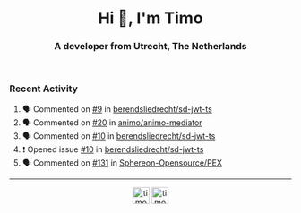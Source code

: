 <h1 align="center">Hi 👋, I'm Timo</h1>
<h3 align="center">A developer from Utrecht, The Netherlands</h3>
<br/>
<!-- https://github.com/rahuldkjain/github-profile-readme-generator --!>

<!--  <p align="left"><img src="https://github-readme-stats.vercel.app/api?username=timoglastra&show_icons=true&count_private=true&" alt="timoglastra" /></p> --!>

<!--
Github language stats
<p align="left"><img src="https://github-readme-stats.vercel.app/api/top-langs/?username=timoglastra&layout=compact" alt="timoglastra" /><p>
-->

<!-- Codestats language stats -->
<!-- <p align="left"><img src="https://codestats-readme.vercel.app/api/top-langs/?username=timoglastra&layout=compact&language_count=12" alt="timoglastra" /><p>    --!>
  
<h3>Recent Activity</h3>

<!--START_SECTION:activity-->
1. 🗣 Commented on [#9](https://github.com/berendsliedrecht/sd-jwt-ts/pull/9#issuecomment-1833256004) in [berendsliedrecht/sd-jwt-ts](https://github.com/berendsliedrecht/sd-jwt-ts)
2. 🗣 Commented on [#20](https://github.com/animo/animo-mediator/issues/20#issuecomment-1833162150) in [animo/animo-mediator](https://github.com/animo/animo-mediator)
3. 🗣 Commented on [#10](https://github.com/berendsliedrecht/sd-jwt-ts/issues/10#issuecomment-1831286785) in [berendsliedrecht/sd-jwt-ts](https://github.com/berendsliedrecht/sd-jwt-ts)
4. ❗ Opened issue [#10](https://github.com/berendsliedrecht/sd-jwt-ts/issues/10) in [berendsliedrecht/sd-jwt-ts](https://github.com/berendsliedrecht/sd-jwt-ts)
5. 🗣 Commented on [#131](https://github.com/Sphereon-Opensource/PEX/issues/131#issuecomment-1831279635) in [Sphereon-Opensource/PEX](https://github.com/Sphereon-Opensource/PEX)
<!--END_SECTION:activity-->

---

<p align="center">
<a href="https://twitter.com/timoglastra" target="blank"><img align="center" src="https://cdn.jsdelivr.net/npm/simple-icons@3.0.1/icons/twitter.svg" alt="timoglastra" height="30" width="30" /></a>
<a href="https://linkedin.com/in/timoglastra" target="blank"><img align="center" src="https://cdn.jsdelivr.net/npm/simple-icons@3.0.1/icons/linkedin.svg" alt="timoglastra" height="30" width="30" /></a>
</p>




